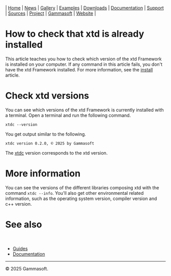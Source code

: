 | [Home](home.md) | [News](news.md) | [Gallery](gallery.md) | [Examples](examples.md) | [Downloads](downloads.md) | [Documentation](documentation.md) | [Support](support.md) | [Sources](https://github.com/gammasoft71/xtd) | [Project](https://sourceforge.net/projects/xtdpro/) | [Gammasoft](gammasoft.md) | [Website](https://gammasoft71.github.io/xtd) |

# How to check that xtd is already installed

This article teaches you how to check which version of the xtd Framework is installed on your computer.
If any command in this article fails, you don't have the xtd Framework installed. For more information, see the [install](downloads.md) article.

# Check xtd versions
You can see which versions of the xtd Framework is currently installed with a terminal. Open a terminal and run the following command.

```shell
xtdc --version
```

You get output similar to the following.

```
xtdc version 0.2.0, © 2025 by Gammasoft
```

The [xtdc](https://github.com/gammasoft71/xtd/blob/master/tools/xtdc/README.md) version corresponds to the xtd version.

# More information

You can see the versions of the different libraries composing xtd with the command `xtdc --info`.
You'll also get other environmental related information, such as the operating system version, compiler version and c++ version.

# See also
​
* [Guides](guides.md)
* [Documentation](documentation.md)

______________________________________________________________________________________________

© 2025 Gammasoft.
